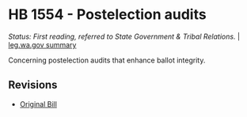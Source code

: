 # HB 1554 - Postelection audits
*Status: First reading, referred to State Government & Tribal Relations.* | [leg.wa.gov summary](https://app.leg.wa.gov/billsummary?BillNumber=1554&Year=2021)

Concerning postelection audits that enhance ballot integrity.

## Revisions
* [Original Bill](1/)